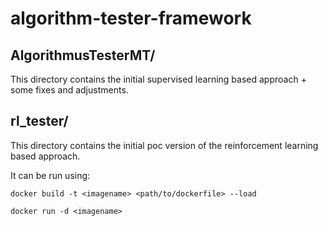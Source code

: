 # algorithm-tester-framework

## AlgorithmusTesterMT/
This directory contains the initial supervised learning based approach + some fixes and adjustments.

## rl_tester/
This directory contains the initial poc version of the reinforcement learning based approach.

It can be run using:

`docker build -t <imagename> <path/to/dockerfile> --load`

`docker run -d <imagename>`

